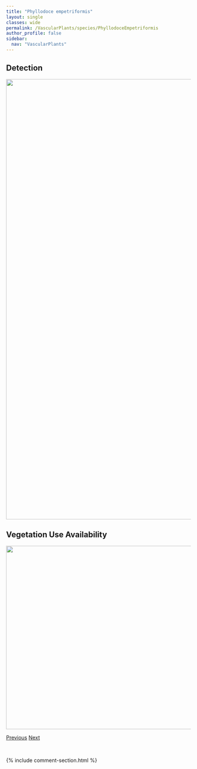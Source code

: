 ```yaml
---
title: "Phyllodoce empetriformis"
layout: single
classes: wide
permalink: /VascularPlants/species/PhyllodoceEmpetriformis
author_profile: false
sidebar:
  nav: "VascularPlants"
---
```


<h2>Detection</h2>

<a href="https://drive.google.com/uc?export=view&id=1n-zrZgdpjARP9q3KWzcXcW6YXDoQPmdb">
<img src="https://drive.google.com/uc?export=view&id=1n-zrZgdpjARP9q3KWzcXcW6YXDoQPmdb" height = "1200" width = "800">
</a>


<h2>Vegetation Use Availability</h2>

<a href="https://drive.google.com/uc?export=view&id=1ESl-aljC23F_opPVQAybfucZNWRkn3A4">
<img src="https://drive.google.com/uc?export=view&id=1ESl-aljC23F_opPVQAybfucZNWRkn3A4" height = "500" width = "1000">
</a>


<a href="/DevelopmentWebsite/VascularPlants/species/PhragmitesAustralis" class="pagination--pager" title="Phragmites australis">Previous</a> <a href="/DevelopmentWebsite/VascularPlants/species/PhyllodoceGlanduliflora" class="pagination--pager" title="Phyllodoce glanduliflora">Next</a>

<p>&nbsp;</p>

{% include comment-section.html %}
